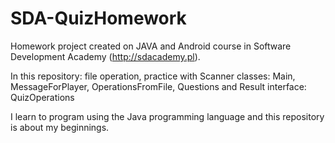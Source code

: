 # SDA-QuizHomework

Homework project created on JAVA and Android course in Software Development Academy (http://sdacademy.pl).

In this repository:
file operation, practice with Scanner
classes: Main, MessageForPlayer, OperationsFromFile, Questions and Result
interface: QuizOperations

I learn to program using the Java programming language and this repository is about my beginnings.
